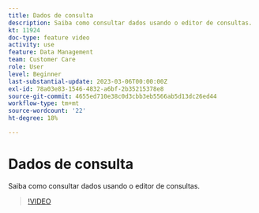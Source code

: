 ```yaml
---
title: Dados de consulta
description: Saiba como consultar dados usando o editor de consultas.
kt: 11924
doc-type: feature video
activity: use
feature: Data Management
team: Customer Care
role: User
level: Beginner
last-substantial-update: 2023-03-06T00:00:00Z
exl-id: 78a03e83-1546-4832-a6bf-2b35215378e8
source-git-commit: 4655ed710e38c0d3cbb3eb5566ab5d13dc26ed44
workflow-type: tm+mt
source-wordcount: '22'
ht-degree: 18%

---
```


# Dados de consulta

Saiba como consultar dados usando o editor de consultas.

>[!VIDEO](https://video.tv.adobe.com/v/3415814?quality=12&learn=on)
